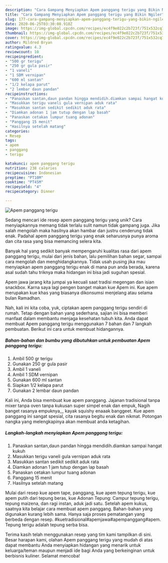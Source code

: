 ```yaml
---
description: "Cara Gampang Menyiapkan Apem panggang terigu yang Bikin Ngiler"
title: "Cara Gampang Menyiapkan Apem panggang terigu yang Bikin Ngiler"
slug: 177-cara-gampang-menyiapkan-apem-panggang-terigu-yang-bikin-ngiler
date: 2020-06-25T03:30:08.918Z
image: https://img-global.cpcdn.com/recipes/ec4f9e022c2b723f/751x532cq70/apem-panggang-terigu-foto-resep-utama.jpg
thumbnail: https://img-global.cpcdn.com/recipes/ec4f9e022c2b723f/751x532cq70/apem-panggang-terigu-foto-resep-utama.jpg
cover: https://img-global.cpcdn.com/recipes/ec4f9e022c2b723f/751x532cq70/apem-panggang-terigu-foto-resep-utama.jpg
author: Mildred Bryan
ratingvalue: 4.3
reviewcount: 10
recipeingredient:
- "500 gr terigu"
- "250 gr gula pasir"
- "1 vaneli"
- "1 SDM vernipan"
- "600 ml santan"
- "1/2 kelapa parut"
- "2 lembar daun pandan"
recipeinstructions:
- "Panaskan santan,daun pandan hingga mendidih.diamkan sampai hangat kukuh"
- "Masukkan terigu vaneli gula vernipan aduk rata"
- "Masukkan santan sedikit sedikit aduk rata"
- "Diamkan adonan 1 jam tutup dengan lap basah"
- "Panaskan cetakan lumpur tuang adonan"
- "Panggang 15 menit"
- "Hasilnya setelah matang"
categories:
- Resep
tags:
- apem
- panggang
- terigu

katakunci: apem panggang terigu 
nutrition: 238 calories
recipecuisine: Indonesian
preptime: "PT10M"
cooktime: "PT45M"
recipeyield: "4"
recipecategory: Dinner

---
```



![Apem panggang terigu](https://img-global.cpcdn.com/recipes/ec4f9e022c2b723f/751x532cq70/apem-panggang-terigu-foto-resep-utama.jpg)

Sedang mencari ide resep apem panggang terigu yang unik? Cara menyiapkannya memang tidak terlalu sulit namun tidak gampang juga. Jika salah mengolah maka hasilnya akan hambar dan justru cenderung tidak enak. Padahal apem panggang terigu yang enak seharusnya punya aroma dan cita rasa yang bisa memancing selera kita.

Banyak hal yang sedikit banyak mempengaruhi kualitas rasa dari apem panggang terigu, mulai dari jenis bahan, lalu pemilihan bahan segar, sampai cara mengolah dan menghidangkannya. Tidak usah pusing jika mau menyiapkan apem panggang terigu enak di mana pun anda berada, karena asal sudah tahu triknya maka hidangan ini bisa jadi suguhan spesial.

Apem jawa jarang kita jumpai ya kecuali saat tradisi megengan dan isian snackbox. Karna saya lagi pengen banget makan kue Apem ini. Kue apem merupakan kue khas yang biasanya dikonsumsi menjelang atau selama bulan Ramadhan.


Nah, kali ini kita coba, yuk, ciptakan apem panggang terigu sendiri di rumah. Tetap dengan bahan yang sederhana, sajian ini bisa memberi manfaat dalam membantu menjaga kesehatan tubuh kita. Anda dapat membuat Apem panggang terigu menggunakan 7 bahan dan 7 langkah pembuatan. Berikut ini cara untuk membuat hidangannya.

<!--inarticleads1-->

##### Bahan-bahan dan bumbu yang dibutuhkan untuk pembuatan Apem panggang terigu:

1. Ambil 500 gr terigu
1. Gunakan 250 gr gula pasir
1. Ambil 1 vaneli
1. Ambil 1 SDM vernipan
1. Gunakan 600 ml santan
1. Siapkan 1/2 kelapa parut
1. Gunakan 2 lembar daun pandan


Kali ini, Anda bisa membuat kue apem panggang. Jajanan tradisional tanpa mixer tanpa oven tanpa kukusan super simpel enak dan empuk, Nagih banget rasanya empuknya,,, kayak squishy enaaak banggeet. Kue apem panggang ini sangat spesial, cita rasanya begitu enak dan nikmat. Potongan nangka yang melengkapinya akan membuat anda ketagihan. 

<!--inarticleads2-->

##### Langkah-langkah menyiapkan Apem panggang terigu:

1. Panaskan santan,daun pandan hingga mendidih.diamkan sampai hangat kukuh
1. Masukkan terigu vaneli gula vernipan aduk rata
1. Masukkan santan sedikit sedikit aduk rata
1. Diamkan adonan 1 jam tutup dengan lap basah
1. Panaskan cetakan lumpur tuang adonan
1. Panggang 15 menit
1. Hasilnya setelah matang


Mulai dari resep kue apem tape, panggang, kue apem tepung terigu, kue apem putih dari tepung beras, kue Adonan Tepung: Campur tepung terigu, tepung maizena, dan ragi instan, aduk jadi satu. Setelah apem kukus, saatnya kita belajar cara membuat apem panggang. Bahan-bahan yang digunakan kurang lebih sama. Hanya saja proses pematangan yang berbeda dengan resep. #kuetradisional#apemjawa#apempanggang#apem. Tepung terigu adalah tepung serba bisa. 

Terima kasih telah menggunakan resep yang tim kami tampilkan di sini. Besar harapan kami, olahan Apem panggang terigu yang mudah di atas dapat membantu Anda menyiapkan hidangan yang menarik untuk keluarga/teman maupun menjadi ide bagi Anda yang berkeinginan untuk berbisnis kuliner. Selamat mencoba!
